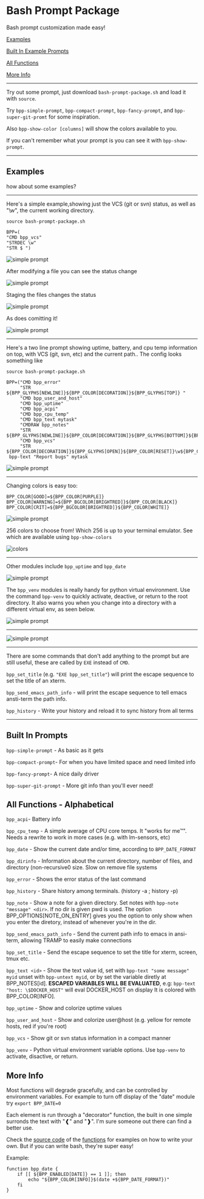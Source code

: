 # Bash Prompt Package

Bash prompt customization made easy!

[Examples](#examples)

[Built In Example Prompts](#built-in-prompts)

[All Functions](#all-functions)

[More Info](#more-info)

---

Try out some prompt, just download `bash-prompt-package.sh` and load it with `source`.

Try `bpp-simple-prompt`, `bpp-compact-prompt`, `bpp-fancy-prompt`, and `bpp-super-git-promt` for some inspiration.

Also `bpp-show-color [columns]` will show the colors available to you.

If you can't remember what your prompt is you can see it with `bpp-show-prompt`.


---

## Examples

how about some examples?

---

Here's a simple example,showing just the VCS (git or svn) status, as well as "\w", the current working directory.

	source bash-prompt-package.sh

	BPP=(
	"CMD bpp_vcs"
	"STRDEC \w"
	"STR $ ")


![simple prompt](./examples/prompt1.png)

After modifying a file you can see the status change

![simple prompt](./examples/prompt2.png)

Staging the files changes the status

![simple prompt](./examples/prompt3.png)

As does comitting it!

![simple prompt](./examples/prompt4.png)

---

Here's a two line prompt showing uptime, battery, and cpu temp information on top, with VCS (git, svn, etc) and the current path..  The config looks something like


	source bash-prompt-package.sh

	BPP=("CMD bpp_error"
		 "STR ${BPP_GLYPHS[NEWLINE]}${BPP_COLOR[DECORATION]}${BPP_GLYPHS[TOP]} "
		 "CMD bpp_user_and_host"
		 "CMD bpp_uptime"
		 "CMD bpp_acpi"
		 "CMD bpp_cpu_temp"
		 "CMD bpp_text mytask"
		 "CMDRAW bpp_notes"
		 "STR ${BPP_GLYPHS[NEWLINE]}${BPP_COLOR[DECORATION]}${BPP_GLYPHS[BOTTOM]}${BPP_COLOR[RESET]}"
		 "CMD bpp_vcs"
		 "STR ${BPP_COLOR[DECORATION]}${BPP_GLYPHS[OPEN]}${BPP_COLOR[RESET]}\w${BPP_COLOR[DECORATION]}${BPP_GLYPHS[CLOSE]}\$");
	 bpp-text "Report bugs" mytask



![simple prompt](./examples/prompt5.png)

---

Changing colors is easy too:

	BPP_COLOR[GOOD]=${BPP_COLOR[PURPLE]}
	BPP_COLOR[WARNING]=${BPP_BGCOLOR[BRIGHTRED]}${BPP_COLOR[BLACK]}
	BPP_COLOR[CRIT]=${BPP_BGCOLOR[BRIGHTRED]}${BPP_COLOR[WHITE]}

![simple prompt](./examples/prompt6.png)

256 colors to choose from!  Which 256 is up to your terminal emulator.  See which are available using `bpp-show-colors`

![colors](./examples/show-colors.png)

---

Other modules include `bpp_uptime` and `bpp_date`

![simple prompt](./examples/prompt7.png)

The `bpp_venv` modules is really handy for python virtual environment.  Use the command `bpp-venv` to quickly activate, deactive, or return to the root directory.  It also warns you when you change into a directory with a different virtual env, as seen below.

![simple prompt](./examples/prompt8.png)

---

![simple prompt](./examples/git-prompt.png)

----

There are some commands that don't add anything to the prompt but are still useful, these are called by `EXE` instead of `CMD`.

`bpp_set_title` (e.g. `"EXE bpp_set_title"`) will print the escape sequence to set the title of an xterm.

`bpp_send_emacs_path_info` - will print the escape sequence to tell emacs ansti-term the path info.

`bpp_history` - Write your history and reload it to sync history from all terms

---

## Built In Prompts

`bpp-simple-prompt` - As basic as it gets

`bpp-compact-prompt`- For when you have limited space and need limited info

`bpp-fancy-prompt`- A nice daily driver

`bpp-super-git-prompt` - More git info than you'll ever need!

## All Functions - Alphabetical

`bpp_acpi`- Battery info

`bpp_cpu_temp` - A simple average of CPU core temps.  It "works for me™".  Needs a rewrite to work in more cases (e.g. with lm-sensors, etc)

`bpp_date` - Show the current date and/or time, according to `BPP_DATE_FORMAT`

`bpp_dirinfo` - Information about the current directory, number of files, and directory (non-recursive0 size.  Slow on remove file systems

`bpp_error` - Shows the error status of the last command

`bpp_history` - Share history among terminals. (history -a ; history -p)

`bpp_note` - Show a note for a given directory.  Set notes with `bpp-note "message" <dir>`.  If no dir is given pwd is used.  The option BPP_OPTIONS[NOTE_ON_ENTRY] gives you the option to only show when you enter the diretory, instead of whenever you're in the dir.

`bpp_send_emacs_path_info` - Send the current path info to emacs in ansi-term, allowing TRAMP to easily make connections

`bpp_set_title` - Send the escape sequence to set the title for xterm, screen, tmux etc.

`bpp_text <id>` - Show the text value id, set with `bpp-text "some message" myid` unset with `bpp-untext myid`, or by set the variable diretly at BPP_NOTES[id]. **ESCAPED VARIABLES WILL BE EVALUATED**, e.g: `bpp-text "host: \$DOCKER_HOST"` will eval DOCKER_HOST on display  It is colored with BPP_COLOR[INFO].

`bpp_uptime` - Show and colorize uptime values

`bpp_user_and_host` - Show and colorize user@host (e.g. yellow for remote hosts, red if you're root)

`bpp_vcs` - Show git or svn status information in a compact manner

`bpp_venv` - Python virtual environment variable options.  Use `bpp-venv` to activate, disactive, or return.

## More Info

Most functions will degrade gracefully, and can be controlled by environment variables.  For example to turn off display of the "date" module try `export BPP_DATE=0`

Each element is run through a "decorator" function, the built in one simple surronds the text with "❰" and "❱".  I'm sure someone out there can find a better use.

Check the [source code](bash-prompt-package.sh) of the [functions](#all-functions) for examples on how to write your own.  But if you can write bash, they're super easy!

Example:

	function bpp_date {
		if [[ ${BPP_ENABLED[DATE]} == 1 ]]; then
			echo "${BPP_COLOR[INFO]}$(date +${BPP_DATE_FORMAT})"
		fi
	}
